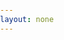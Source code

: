 ```yaml
---
layout: none
---
```


<!DOCTYPE html>
<html lang="en">
<head>  
    <meta charset="UTF-8">
    <meta name="viewport" content="width=device-width, initial-scale=1.0">
    <title>Scrollable Table</title>
    <style>
        body {
            font-family: Arial, sans-serif;
            margin: 0;
            padding: 0px;
            
        }
        .table-container {
            width:100vw;
          
      
           height: 100vh; /* Full viewport height */
            overflow-x: auto; /* Prevent body scrolling */
        border:thick black solid;
        }
        table {
          height:100vh;
        
            display: block;
        }
      thead {
        height:40px;
      }
        thead, tbody {
            display: block;
        }
        
        th, td {
            border: 1px solid #ddd;
            padding: 8px;
            text-align: left;
          width:90vw;
            max-width: 50ch; 
            
        }
        thead th {
            background-color: #f4f4f4;
        }
    </style>
  <!-- tbody {
            
          
            max-height: calc(100vh - 40px); /* Adjust for padding */
        }-->
</head>
<body>
    <div class="table-container">
        <table>
            <thead>
                <tr>
                    <th>Header 1</th>
                    <th>Header 2</th>
                    <th>Header 3</th>
                </tr>
            </thead>
            <tbody>
                <tr>
                    <td>z 1: Lorem ipsum dolor sit amet, consectetur adipiscing elit.</td>
                    <td>Cell 2: Lorem ipsum dolor sit amet, consectetur adipiscing elit.</td>
                    <td>Cell 3: Lorem ipsum dolor sit amet, consectetur adipiscing elit.</td>
                </tr>
                <tr>
                    <td>Cell 4: Vestibulum ante ipsum primis in faucibus orci luctus et ultrices posuere cubilia curae.</td>
                    <td>Cell 5: Vestibulum ante ipsum primis in faucibus orci luctus et ultrices posuere cubilia curae.</td>
                    <td>Cell 6: Vestibulum ante ipsum primis in faucibus orci luctus et ultrices posuere cubilia curae.</td>
                </tr>
                <tr>
                    <td>Cell 7: Cras mattis consectetur purus sit amet fermentum.</td>
                    <td>Cell 8: Cras mattis consectetur purus sit amet fermentum.</td>
                    <td>Cell 9: Cras mattis consectetur purus sit amet fermentum.</td>
                </tr>
                <!-- More rows can be added here -->
            </tbody>
        </table>
    </div>
</body>
</html>
å

